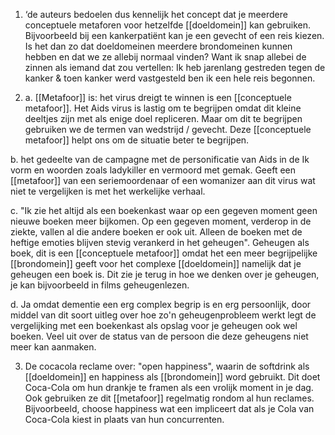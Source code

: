 1.  ‘de auteurs bedoelen dus kennelijk het concept dat je meerdere conceptuele metaforen voor hetzelfde [[doeldomein]] kan gebruiken. Bijvoorbeeld bij een kankerpatiënt kan je een gevecht of een reis kiezen. Is het dan zo dat doeldomeinen meerdere brondomeinen kunnen hebben en dat we ze allebij normaal vinden? Want ik snap allebei de zinnen als iemand dat zou vertellen: Ik heb jarenlang gestreden tegen de kanker & toen kanker werd vastgesteld ben ik een hele reis begonnen.

2.  a.  [[Metafoor]] is: het virus dreigt te winnen is een [[conceptuele metafoor]]. Het Aids virus is lastig om te begrijpen omdat dit kleine deeltjes zijn met als enige doel repliceren. Maar om dit te begrijpen gebruiken we de termen van wedstrijd / gevecht. Deze [[conceptuele metafoor]] helpt ons om de situatie beter te begrijpen.
 
b. het gedeelte van de campagne met de personificatie van Aids in de Ik vorm en woorden zoals ladykiller en vermoord met gemak. Geeft een [[metafoor]] van een seriemoordenaar of een womanizer aan dit virus wat niet te vergelijken is met het werkelijke verhaal.

c. "Ik zie het altijd als een boekenkast waar op een gegeven moment geen nieuwe boeken meer bijkomen. Op een gegeven moment, verderop in de ziekte, vallen al die andere boeken er ook uit. Alleen de boeken met de heftige emoties blijven stevig verankerd in het geheugen". 
Geheugen als boek, dit is een [[conceptuele metafoor]] omdat het een meer begrijpelijke [[brondomein]] geeft voor het complexe [[doeldomein]] namelijk dat je geheugen een boek is. Dit zie je terug in hoe we denken over je geheugen, je kan bijvoorbeeld in films geheugenlezen.

d. Ja omdat dementie een erg complex begrip is en erg persoonlijk, door middel van dit soort uitleg over hoe zo'n geheugenprobleem werkt legt de vergelijking met een boekenkast als opslag voor je geheugen ook wel boeken. Veel uit over de status van de persoon die deze geheugens niet meer kan aanmaken.

3. De cocacola reclame over: "open happiness", waarin de softdrink als [[doeldomein]] en happiness als [[brondomein]] word gebruikt. Dit doet Coca-Cola om hun drankje te framen als een vrolijk moment in je dag. Ook gebruiken ze dit [[metafoor]] regelmatig rondom al hun reclames. Bijvoorbeeld, choose happiness wat een impliceert dat als je Cola van Coca-Cola kiest in plaats van hun concurrenten. 